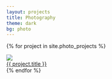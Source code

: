 ```yaml
---
layout: projects
title: Photography
theme: dark
bg: photo
---
```

{% for project in site.photo_projects %}
  <div class="project">
    <img src="{{ project.thumbnail }}"/>
    <a class="overlay" href="{{ project.url }}">
      <div class="text"> {{ project.title }} </div>
    </a>
  </div>
{% endfor %}
